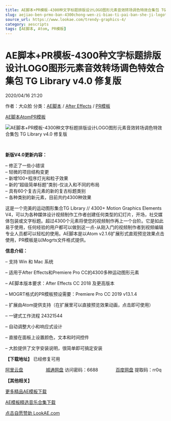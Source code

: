 ```yaml
---
title: AE脚本+PR模板-4300种文字标题排版设计LOGO图形元素音效转场调色特效合集包 TG Library v4.0 修复版
slug: aejiao-ben-prmo-ban-4300chong-wen-zi-biao-ti-pai-ban-she-ji-logotu-xing-yuan-su-yin-xiao-zhuan-chang-diao-se-te-xiao-he-ji-bao-tg-library-v4-0-xiu-fu-ban
source_url: https://www.lookae.com/trendy-graphics-4/
category: aescripts
tags: [AE脚本, Atom, PR模板]
---
```

# AE脚本+PR模板-4300种文字标题排版设计LOGO图形元素音效转场调色特效合集包 TG Library v4.0 修复版

2020/04/16 21:20

作者：大众脸
分类：[AE脚本](https://www.lookae.com/after-effects/aescripts/) / [After Effects](https://www.lookae.com/after-effects/) / [PR模板](https://www.lookae.com/prmoban/)

[AE脚本](https://www.lookae.com/tag/ae%e8%84%9a%e6%9c%ac/)[Atom](https://www.lookae.com/tag/atom/)[PR模板](https://www.lookae.com/tag/pr%e6%a8%a1%e6%9d%bf/)

![AE脚本+PR模板-4300种文字标题排版设计LOGO图形元素音效转场调色特效合集包 TG Library v4.0 修复版](https://www.lookae.com/wp-content/uploads/2020/04/TG-Library-4.jpg "AE脚本+PR模板-4300种文字标题排版设计LOGO图形元素音效转场调色特效合集包 TG Library v4.0 修复版-LookAE.com")

﻿

**新版V4.0更新内容：**

– 修正了一些小错误  
– 轻微的项目结构变更  
– 新增100+程序灯光和粒子效果  
– 新的“超级简单标题”类别-仅淡入和不同的布局  
– 具有60个复古元素的新的复古标题类别  
– 各种类别的新元素，目前共约4300种效果

这是一个完美的运动图形集合TG Library // 4300+ Motion Graphics Elements V4，可以为各种媒体设计视频制作工作者创建任何类型的幻灯片，开场，社交媒体包装或文字标题。超过4300个元素将使您的视频制作再上一个台阶。它是如此易于使用，任何经验的用户都可以做到这一点-从刚入门的视频制作者到视频编辑专业人员都可以轻松的使用。AE脚本是以Atom v2.1.6扩展形式直观预览效果点击使用，PR模板是以Mogrts文件格式提供。

**信息介绍：**

– 支持 Win 和 Mac 系统

– 适用于After Effects和Premiere Pro CC的4300多种运动图形元素

– AE脚本版本要求：After Effects CC 2018 及更高版本

– MOGRT格式的PR模板预设需要：Premiere Pro CC 2019 v13.1.4

– 扩展由Atom提供支持（在扩展里可以直接预览效果动画，点击即可使用）

– 一键式工作流程 24321544

– 自动调整大小和响应式设计

– 直接在面板上设置颜色，文本和时间控件

– 大脸提供了文字安装说明，很简单即可搞定安装

**【下载地址】** 已经修复可用

[阿里云盘](https://www.aliyundrive.com/s/s8HDjTQA4UC)                  [城通网盘](https://089u.com/f/680462-502631637-029c2c) 访问密码：6688              [百度网盘](https://pan.baidu.com/s/1eQVPfiBPw5_Sou_lZNwCKQ) 提取码：rr0q

**【其他相关】**

[更多精品AE模板下载](https://www.lookae.com/after-effects/other-after-effects/)

[AE模板精选音乐合集下载](https://item.taobao.com/item.htm?spm=a1z10.1.w4004-2793089344.4.MUvxbV&id=37289930486)

[点击自愿赞助 LookAE.com](https://www.lookae.com/sponsor/)
